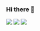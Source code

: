 ### Hi there 👋

<!--
**Juzdalua/Juzdalua** is a ✨ _special_ ✨ repository because its `README.md` (this file) appears on your GitHub profile.

Here are some ideas to get you started:

- 🔭 I’m currently working on ...
- 🌱 I’m currently learning ...
- 👯 I’m looking to collaborate on ...
- 🤔 I’m looking for help with ...
- 💬 Ask me about ...
- 📫 How to reach me: ...
- 😄 Pronouns: ...
- ⚡ Fun fact: ...
-->


<a href="http://juzdalua.tistory.com" target="_blank"><img src="https://img.shields.io/badge/LinedIn-0A66C2?style=flat-square&logo=LinkedIn&logoColor=white"/></a>
<a href="https://www.linkedin.com/in/%EC%A4%80-%EA%B9%80-05666a217" target="_blank"><img src="https://img.shields.io/badge/[Blog]-[ED1C24]?style=flat-square&logo=[Bitdefender]&logoColor=white"/></a>
<a href="http://instagram.com/juzdalua" target="_blank"><img src="https://img.shields.io/badge/[Blog]-[E4405F]?style=flat-square&logo=[Instagram]&logoColor=white"/></a>
